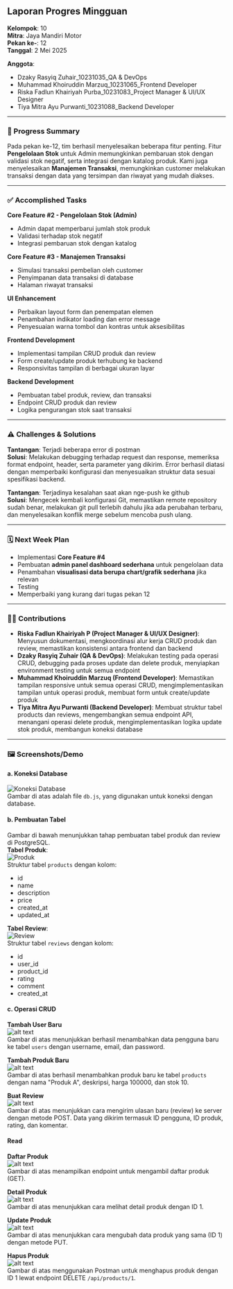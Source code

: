 ## **Laporan Progres Mingguan**

**Kelompok**: 10  
**Mitra**: Jaya Mandiri Motor  
**Pekan ke-**: 12  
**Tanggal**: 2 Mei 2025  

**Anggota**:
- Dzaky Rasyiq Zuhair_10231035_QA & DevOps  
- Muhammad Khoiruddin Marzuq_10231065_Frontend Developer  
- Riska Fadlun Khairiyah Purba_10231083_Project Manager & UI/UX Designer  
- Tiya Mitra Ayu Purwanti_10231088_Backend Developer  

---

### **📌 Progress Summary**

Pada pekan ke-12, tim berhasil menyelesaikan beberapa fitur penting. Fitur **Pengelolaan Stok** untuk Admin memungkinkan pembaruan stok dengan validasi stok negatif, serta integrasi dengan katalog produk. Kami juga menyelesaikan **Manajemen Transaksi**, memungkinkan customer melakukan transaksi dengan data yang tersimpan dan riwayat yang mudah diakses.

---

### **✅ Accomplished Tasks**

**Core Feature #2 - Pengelolaan Stok (Admin)**  
- Admin dapat memperbarui jumlah stok produk  
- Validasi terhadap stok negatif  
- Integrasi pembaruan stok dengan katalog  

**Core Feature #3 - Manajemen Transaksi**  
- Simulasi transaksi pembelian oleh customer  
- Penyimpanan data transaksi di database  
- Halaman riwayat transaksi  

**UI Enhancement**  
- Perbaikan layout form dan penempatan elemen  
- Penambahan indikator loading dan error message  
- Penyesuaian warna tombol dan kontras untuk aksesibilitas  

**Frontend Development**  
- Implementasi tampilan CRUD produk dan review  
- Form create/update produk terhubung ke backend  
- Responsivitas tampilan di berbagai ukuran layar  

**Backend Development**  
- Pembuatan tabel produk, review, dan transaksi  
- Endpoint CRUD produk dan review  
- Logika pengurangan stok saat transaksi 

---

### **⚠️ Challenges & Solutions**

**Tantangan**: Terjadi beberapa error di postman   
**Solusi**: Melakukan debugging terhadap request dan response, memeriksa format endpoint, header, serta parameter yang dikirim. Error berhasil diatasi dengan memperbaiki konfigurasi dan menyesuaikan struktur data sesuai spesifikasi backend.

**Tantangan**: Terjadinya kesalahan saat akan nge-push ke github    
**Solusi**: Mengecek kembali konfigurasi Git, memastikan remote repository sudah benar, melakukan git pull terlebih dahulu jika ada perubahan terbaru, dan menyelesaikan konflik merge sebelum mencoba push ulang.

---

### **🗓️ Next Week Plan**

- Implementasi **Core Feature #4**  
- Pembuatan **admin panel dashboard sederhana** untuk pengelolaan data  
- Penambahan **visualisasi data berupa chart/grafik sederhana** jika relevan  
- Testing  
- Memperbaiki yang kurang dari tugas pekan 12 

---

### **🙋‍♀️ Contributions**

- **Riska Fadlun Khairiyah P (Project Manager & UI/UX Designer)**: Menyusun dokumentasi, mengkoordinasi alur kerja CRUD produk dan review, memastikan konsistensi antara frontend dan backend  
- **Dzaky Rasyiq Zuhair (QA & DevOps)**: Melakukan testing pada operasi CRUD, debugging pada proses update dan delete produk, menyiapkan environment testing untuk semua endpoint  
- **Muhammad Khoiruddin Marzuq (Frontend Developer)**: Memastikan tampilan responsive untuk semua operasi CRUD, mengimplementasikan tampilan untuk operasi produk, membuat form untuk create/update produk  
- **Tiya Mitra Ayu Purwanti (Backend Developer)**: Membuat struktur tabel products dan reviews, mengembangkan semua endpoint API, menangani operasi delete produk, mengimplementasikan logika update stok produk, membangun koneksi database

---

### **🖼️ Screenshots/Demo**

#### a. Koneksi Database
![Koneksi Database](image-4.png)  
Gambar di atas adalah file `db.js`, yang digunakan untuk koneksi dengan database.

#### b. Pembuatan Tabel
Gambar di bawah menunjukkan tahap pembuatan tabel produk dan review di PostgreSQL.  
**Tabel Produk**:  
![Produk](image-5.png)  
Struktur tabel `products` dengan kolom:  
- id  
- name  
- description  
- price  
- created_at  
- updated_at  

**Tabel Review**:  
![Review](image-6.png)  
Struktur tabel `reviews` dengan kolom:  
- id  
- user_id  
- product_id  
- rating  
- comment  
- created_at  

#### c. Operasi CRUD

**Tambah User Baru**  
![alt text](image-7.png)  
Gambar di atas menunjukkan berhasil menambahkan data pengguna baru ke tabel `users` dengan username, email, dan password.

**Tambah Produk Baru**  
![alt text](image-8.png)  
Gambar di atas berhasil menambahkan produk baru ke tabel `products` dengan nama "Produk A", deskripsi, harga 100000, dan stok 10.

**Buat Review**  
![alt text](image-10.png)  
Gambar di atas menunjukkan cara mengirim ulasan baru (review) ke server dengan metode POST. Data yang dikirim termasuk ID pengguna, ID produk, rating, dan komentar.

#### Read

**Daftar Produk**  
![alt text](image-11.png)  
Gambar di atas menampilkan endpoint untuk mengambil daftar produk (GET).

**Detail Produk**  
![alt text](image-12.png)  
Gambar di atas menunjukkan cara melihat detail produk dengan ID 1.

**Update Produk**  
![alt text](image-13.png)  
Gambar di atas menunjukkan cara mengubah data produk yang sama (ID 1) dengan metode PUT.

**Hapus Produk**  
![alt text](image-9.png)  
Gambar di atas menggunakan Postman untuk menghapus produk dengan ID 1 lewat endpoint DELETE `/api/products/1`.
